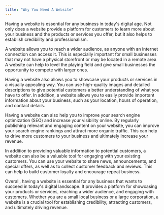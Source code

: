 ```yaml
---
title: "Why You Need A Website"
---
```


Having a website is essential for any business in today's digital age. Not only does a website provide a platform for customers to learn more about your business and the products or services you offer, but it also helps to establish credibility and professionalism.

A website allows you to reach a wider audience, as anyone with an internet connection can access it. This is especially important for small businesses that may not have a physical storefront or may be located in a remote area. A website can help to level the playing field and give small businesses the opportunity to compete with larger ones.

Having a website also allows you to showcase your products or services in a visually appealing way. You can use high-quality images and detailed descriptions to give potential customers a better understanding of what you have to offer. In addition, a website allows you to easily provide important information about your business, such as your location, hours of operation, and contact details.

Having a website can also help you to improve your search engine optimization (SEO) and increase your visibility online. By regularly publishing relevant and engaging content on your website, you can improve your search engine rankings and attract more organic traffic. This can help to drive more customers to your business and ultimately increase your revenue.

In addition to providing valuable information to potential customers, a website can also be a valuable tool for engaging with your existing customers. You can use your website to share news, announcements, and special offers, as well as to collect customer feedback and reviews. This can help to build customer loyalty and encourage repeat business.

Overall, having a website is essential for any business that wants to succeed in today's digital landscape. It provides a platform for showcasing your products or services, reaching a wider audience, and engaging with customers. Whether you are a small local business or a large corporation, a website is a crucial tool for establishing credibility, attracting customers, and ultimately driving revenue.